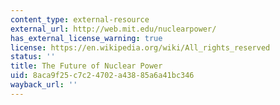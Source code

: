 ```yaml
---
content_type: external-resource
external_url: http://web.mit.edu/nuclearpower/
has_external_license_warning: true
license: https://en.wikipedia.org/wiki/All_rights_reserved
status: ''
title: The Future of Nuclear Power
uid: 8aca9f25-c7c2-4702-a438-85a6a41bc346
wayback_url: ''
---
```

